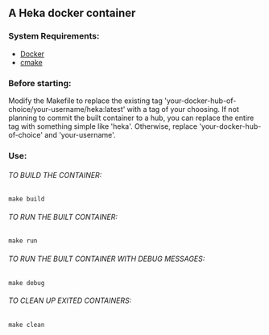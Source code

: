 ## A Heka docker container

### System Requirements:
 - [Docker](http://www.docker.com/)
 - [cmake](http://www.cmake.org/cmake/resources/software.html)

### Before starting:


Modify the Makefile to replace the existing tag 'your-docker-hub-of-choice/your-username/heka:latest' with a tag of your choosing.  If not planning to commit the built container to a hub, you can replace the entire tag with something simple like 'heka'.  Otherwise, replace 'your-docker-hub-of-choice' and 'your-username'.

### Use:
###### TO BUILD THE CONTAINER:
`make build`

###### TO RUN THE BUILT CONTAINER:
`make run`

###### TO RUN THE BUILT CONTAINER WITH DEBUG MESSAGES:
`make debug`

###### TO CLEAN UP EXITED CONTAINERS:
`make clean`
